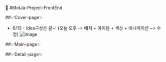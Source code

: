 🌈 #MotJa-Project-FrontEnd

##✅Cover-page✨
- 6/13 - Idea구상은 끝~! (오늘 오후 -> 배치 + 아이템 + 색상 + 애니메이션 ~> 수정)
![image](https://github.com/MotJa-Team/MotJa-Project/assets/108813331/d863e0f9-ac1b-4b06-a200-1fb8c5cc1111)



##✅Main-page✨


##✅Detail-page✨



